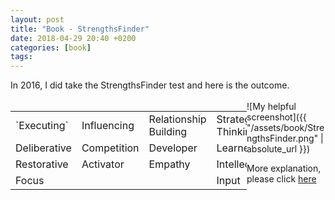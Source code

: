 ```yaml
---
layout: post
title: "Book - StrengthsFinder"
date: 2018-04-29 20:40 +0200
categories: [book]
tags:
---
```

<div>
In 2016, I did take the StrengthsFinder test and here is the outcome.
</div>
<!--more-->
<br/>
<div style="float:left; width:75%">
<table>
<tr>
<td>
`Executing`
</td>
<td>
Influencing
</td>
<td>
Relationship Building
</td>
<td>
Strategic Thinking
</td>
</tr>

<tr>

<td>
Deliberative
</td>
<td>
Competition
</td>
<td>
Developer
</td>
<td>
Learner
</td>
</tr>

<tr>
<td>
Restorative
</td>
<td>
Activator
</td>
<td>
Empathy
</td>
<td>
Intellection
</td>
</tr>

<tr>
<td>
Focus
</td>
<td>
</td>
<td>
</td>
<td>
Input
</td>
</tr>


</table>
</div>
![My helpful screenshot]({{ "/assets/book/StrengthsFinder.png" | absolute_url }})

<br/>

More explanation, please click  [here][StrengthsFinder-docs]

[StrengthsFinder-docs]: https://fkalisa.github.io/assets/private/Strengths_Based_Leadership_Insight_Report.pdf




